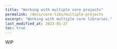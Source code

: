 ```yaml
---
title: "Working with multiple core projects"
permalink: /docs/core-libs/multiple-projects
excerpt: "Working with multiple core libraries."
last_modified_at: 2023-01-27
toc: true
---
```


WIP


